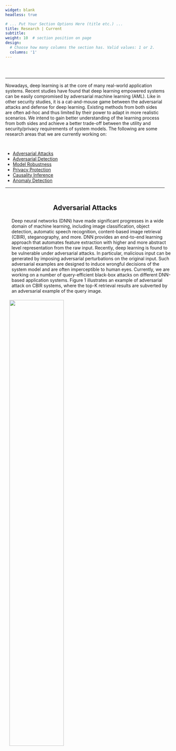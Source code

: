 ```yaml
---
widget: blank
headless: true

# ... Put Your Section Options Here (title etc.) ...
title: Research | Current
subtitle:
weight: 10  # section position on page
design:
  # Choose how many columns the section has. Valid values: 1 or 2.
  columns: '1'
---
```

<!-- <div>
  <span>
  Nowadays, deep learning is playing a core function in various real-world applications. Recent studies found that deep learning systems are vulnerable to attacks by adversarial machine learning. For example, adversarial examples can cause malfunction of the system at inference time. It is a cat-and-mouse game between adversarial attacks and defense. Existing approaches of both sides are often ad-hoc and thus limited in more realistic situations. We are interested in studying explainable methods that can achieve a better trade-off between the utility and security/privacy requirements of deep learning. The following are research areas that we are currently working on.
  </span>
</div>
<br>
<div class="section-heading col-12 mb-3 text-center"><h1 class="mb-0">In RESEARCH</h1></div>
<br> -->
<!-- <div style="margin: auto;" >
  <img style="margin: auto; width: 100%;" src="research.jpg">
</div> -->


<div style="padding-top: 30px;">
  <hr>
  <span>
        Nowadays, deep learning is at the core of many real-world application systems. Recent studies have found that deep learning empowered systems can be easily compromised by adversarial machine learning (AML). Like in other security studies, it is a cat-and-mouse game between the adversarial attacks and defense for deep learning. Existing methods from both sides are often ad-hoc and thus limited by their power to adapt in more realistic scenarios. We intend to gain better understanding of the learning process from both sides and achieve a better trade-off between the utility and security/privacy requirements of system models. The following are some research areas that we are currently working on:
  </span>
  <br>
  <!-- <hr> -->
      <ul style="padding-top: 30px;">
        <li>
          <a href="#Adversarial-Attacks">Adversarial Attacks</a>
        </li>
        <li>
          <a href="#Adversarial-Detection">Adversarial Detection</a>
        </li>
        <li>
          <a href="#Model-Robustness">Model Robustness</a>
        </li>
        <li>
          <a href="#Privacy-Protection">Privacy Protection</a>
        </li>
        <li>
          <a href="#Causality-Inference">Causality Inference</a>
        </li>
        <li>
          <a href="#Anomaly-Detection">Anomaly Detection</a>
        </li>
      </ul>
</div>

<hr>  
<div style="display: block;">
  <h2 id="Adversarial-Attacks" style="display: block; text-align: center; margin: 50px 0 20px 0;">
    Adversarial Attacks
  </h2>
  <div>
    <div style="padding-left: 20px; width: 100%">
      <span>
        Deep neural networks (DNN) have made significant progresses in a wide domain of machine learning, including image classification, object detection, automatic speech recognition, content-based image retrieval (CBIR), steganography, and more. DNN provides an end-to-end learning approach that automates feature extraction with higher and more abstract level representation from the raw input. Recently, deep learning is found to be vulnerable under adversarial attacks. In particular, malicious input can be generated by imposing adversarial perturbations on the original input. Such adversarial examples are designed to induce wrongful decisions of the system model and are often imperceptible to human eyes. Currently, we are working on a number of query-efficient black-box attacks on different DNN-based application systems. Figure 1 illustrates an example of adversarial attack on CBIR systems, where the top-K retrieval results are subverted by an adversarial example of the query image.
      </span>
    </div>
    <div style="width: 100%;">
      <div style="margin:auto; width: 95%; height:100%;">
        <img style="margin: auto;width:60%;padding-top:20px;" src="Adversarial-Attacks.jpg">
      </div>
      <div style="margin:auto;text-align:center;padding-top:10px;padding-bottom: 30px;">
        <span>Figure 1 An example of adversarial attack on CBIR systems.</span>
      </div>
    </div>
  </div>
</div>  

<hr>  
<div>
  <h2 id="Adversarial-Detection" style="display: block; text-align: center; margin: 50px 0 20px 0;">
    Adversarial Detection
  </h2>
  <div>
    <div style="padding-left: 20px; width: 100%">
      <span>
        Adversarial detection attempts to distinguish adversarial examples from the normal inputs. The goal is to maximize the chance of allowing only the legitimate input to the intended model. Adversarial detection methods may be classified into model-dependent and model-agnostic approaches depending on interacting with the intended model or not. The dependent schemes often leverage the underlying model properties or internal states to detect the adversarial class, e.g., by adding detection layers/subnetworks or changing the loss/activation function. The model-agnostic detectors are mainly built based on analyzing the input and/or output feature characteristics without requiring access to the intended model. Currently, we are working on model-agnostic methods for adversarial detection at different layers of DNN. For example, we apply random perturbations to the model input for multiple times and use the statistical patterns of relative changes in the model output for adversarial detection. Figure 2 shows the detection accuracy of this method which is particularly effective for detecting small adversarial perturbations.
      </span>
    </div>
    <div style="width: 100%;">
      <div style="margin:auto; width: 95%; height:100%;">
        <img style="margin: auto;width:60%;padding-top:20px;" src="detection.jpg">
      </div>
      <div style="width:80%; margin:auto;text-align:center;padding-top:10px;padding-bottom: 30px;">
        <span>Figure 2 Adversarial detection accuracy of a model-agnostic method with respect to an increasing strength of adversarial perturbation.</span>
      </div>
    </div>
  </div>
</div>

<hr>  
<div>
  <h2 id="Model-Robustness" style="display: block; text-align: center; margin: 50px 0 20px 0;">
    Model Robustness
  </h2>
  <div>
    <div style="float:left; padding-left: 20px; width: 100%">
      <span>
        Adversarial defense aims at improving the model robustness against adversarial attacks. Many defense techniques have been proposed in recent years. Popular defense paradigms include randomization techniques and training with regularizations. However, many of them are later shown defeated by stronger iterative attacks or adaptive adversaries.  So far, adversarial training has been considered as a standard method for defending against adversarial examples by data augmentation. However, adversarial training requires to generate large volumes of adversarial examples during the training phase, which introduces a high computational complexity. In general, there is a trade-off between classification accuracy and adversarial robustness in many defense methods. We are currently working on more effective methods of adversarial training by reducing its cost and improving its generalizability.  Figure 3 demonstrates our method of improving model robustness by promoting diversified simultaneous training of deep ensembles in comparison with STOA.
      </span>
    </div>
    <div style="width: 100%;">
      <div style="margin:auto; width: 95%; height:100%;">
        <img style="margin: auto;width:60%;padding-top:20px;" src="Model-Robustness.jpg">
      </div>
      <div style="margin:auto;text-align:center;padding-top:10px;padding-bottom: 30px;">
        <span>Figure 3 Improving model robustness by promoting diversified learning of deep features in deep ensembles.</span>
      </div>
    </div>
  </div>
</div>
<hr>  

<div>
  <h2 id="Privacy-Protection" style="display: block; text-align: center; margin: 50px 0 20px 0;">
    Privacy Protection
  </h2>
  <div>
    <div style="float:left; padding-left: 20px; width: 100%">
      <span>
        Privacy-aware machine learning includes two aspects: 1) privacy leakage, and 2) privacy protection. In privacy leakage, an attacker intends to derive sensitive information from machine learning models. The privacy leakage problems include membership inference, data property inference, sample reconstruction, and model extraction. In privacy protection, one studies the countermeasures of how to prevent machine learning models from leaking privacy, e.g., differential privacy, model compression, selective sharing and more. We are currently studying privacy and security issues in deep learning, including training data privacy and model privacy. Examples are various inference attacks in collaborative learning and inference-based similarity search for privacy-preserving biometric identification. Figure 4 demonstrates three different categories of research problems in privacy and machine learning.
      </span>
    </div>
    <div style="width: 100%;">
      <div style="margin:auto; width: 95%; height:100%;">
        <img style="margin: auto;width:60%;padding-top:20px;" src="Privacy-Protection.jpg">
      </div>
      <div style="width:80%; margin:auto;text-align:center;padding-top:10px;padding-bottom: 30px;">
        <span>Figure 4 Three different categories of research problems in privacy and ML: (a) Privacy of ML model and data; (b) ML enhanced privacy protection; (c) ML-based privacy attack.</span>
      </div>
    </div>
  </div>
</div>
<hr>  
  
<div>
  <h2 id="Causality-Inference" style="display: block; text-align: center; margin: 50px 0 20px 0;">
    Causality Inference
  </h2>
  <div>
    <div style="float:left; padding-left: 20px; width: 100%">
      <span>
        Causality is a generic relationship between an effect and the cause that gives rise to it. It is hard to define, and even human being often only know intuitively about causes and effects. When it comes to learning causality with data, researchers need to be aware of the differences between statistical associations and causations. As shown in Figure 5, the statistical dependence reflected from deep features is not equal to the relationship of causation. Whereas the causation is likely to infer statistical dependence. It contains spurious and causal relationship in the statistical associations. Causality inference helps interpretability of machine learning and has been used in a number of fields including supervised learning, semi-supervised learning, domain adaptation, reinforcement learning, disentanglement learning and so on.  
      </span>
    </div>
    <div style="width: 100%;">
      <div style="margin:auto; width: 95%; height:100%;">
        <img style="margin: auto;width:60%;padding-top:20px;" src="causality.png">
      </div>
      <div style="margin:auto;text-align:center;padding-top:10px;padding-bottom: 30px;">
        <span>Figure 5 The relationship between causation and statistical dependence.</span>
      </div>
    </div>
  </div>
</div>
<hr>  

<div>
  <h2 id="Anomaly-Detection" style="display: block; text-align: center; margin: 50px 0 20px 0;">
    Anomaly Detection
  </h2>
  <div>
    <div style="float:left; padding-left: 20px; width: 100%">
      <span>
        Anomaly detection is an important topic in data mining to identify data points, events, and/or observations that deviate from the data’s normal behavior. Anomalous data can indicate critical incidents, such as a technical glitch, or potential opportunities, e.g., a change in consumer behavior. We are currently developing one-class classifiers for anomaly detection. We are also interested in studying the relationship between anomaly detection and adversarial examples. Figure 6 illustrates the differences.
      </span>
    </div>
    <div style="width: 100%;">
      <div style="margin:auto; width: 95%; height:100%;">
        <img style="margin: auto;width:60%;padding-top:20px;" src="Anomaly-Detection.jpg">
      </div>
      <div style="margin:auto;text-align:center;padding-top:10px;padding-bottom: 30px;">
        <span>Figure 6 Difference of OOD examples and adversarial examples.</span>
      </div>
    </div>
  </div>
</div>



<!-- <div>
  <h2 id="Anomaly-Detection" style="display: block; text-align: center; margin: 50px 0 20px 0;">
    Anomaly Detection
  </h2>
  <div>
    <div style="display: inline-block; width: 100%;">
      <div style="float:left; padding-left: 20px; width: 45%">
        <span>
          Anomaly detection is an important topic in data mining to identify data points, events, and/or observations that deviate from the data’s normal behavior. Anomalous data can indicate critical incidents, such as a technical glitch, or potential opportunities, e.g., a change in consumer behavior. We are currently developing one-class classifiers for anomaly detection. We are also interested in studying the relationship between anomaly detection and adversarial examples. Figure 6 illustrates the differences.
        </span>
      </div>
      <div style="margin-left:3%; float:left; width: 45%; height:95%;">
        <img style="width:100%;" src="Anomaly-Detection.jpg">
        <div style="margin:auto;text-align:center;padding-top:10px;padding-bottom: 30px;">
          <span>Figure 6 Difference of OOD examples and adversarial examples.</span>
        </div>
      </div>
    </div>
  </div>
</div> -->

<!-- <div style="
    margin: auto;
    width: 95%;
    padding: 20px 20px 20px 40px;
    box-shadow: 0 4px 10px 0 rgb(0 0 0 / 20%);
">
  <hr style="height: 3px;">
  <br>
  <div style="margin-left: 20px;">
    <h2> WQW </h2>
    <ul style="margin: 20px;">
      <li>Adversarial Machine Learning</li>
      <li>Federated Learning</li>
      <li>Generated Adversarial Network</li>
    </ul>
  </div>
  <br>
</div> -->


